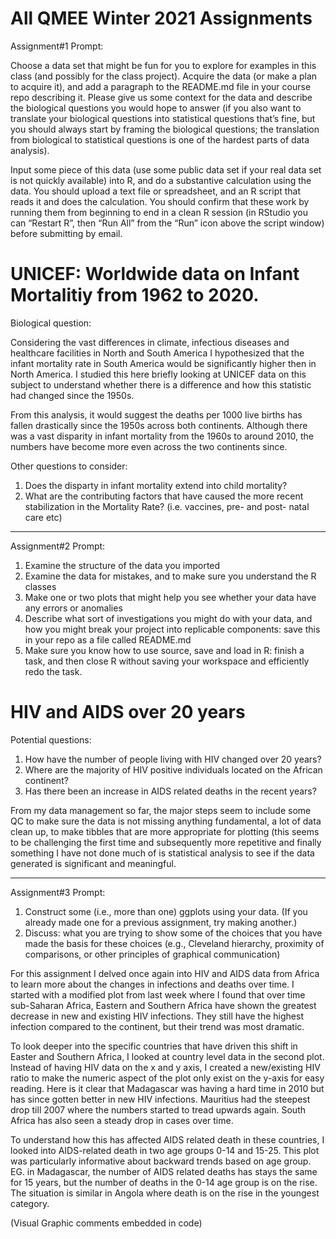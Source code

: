 # All QMEE Winter 2021 Assignments

Assignment#1 Prompt:

Choose a data set that might be fun for you to explore for examples in this class (and possibly for the class project). Acquire the data (or make a plan to acquire it), and add a paragraph to the README.md file in your course repo describing it. Please give us some context for the data and describe the biological questions you would hope to answer (if you also want to translate your biological questions into statistical questions that’s fine, but you should always start by framing the biological questions; the translation from biological to statistical questions is one of the hardest parts of data analysis).

Input some piece of this data (use some public data set if your real data set is not quickly available) into R, and do a substantive calculation using the data. You should upload a text file or spreadsheet, and an R script that reads it and does the calculation. You should confirm that these work by running them from beginning to end in a clean R session (in RStudio you can “Restart R”, then “Run All” from the “Run” icon above the script window) before submitting by email.

# UNICEF: Worldwide data on Infant Mortalitiy from 1962 to 2020.

Biological question:

Considering the vast differences in climate, infectious diseases and healthcare facilities in North and South America I hypothesized that the infant mortality rate in South America would be significantly higher then in North America. I studied this here briefly looking at UNICEF data on this subject to understand whether there is a difference and how this statistic had changed since the 1950s.  

From this analysis, it would suggest the deaths per 1000 live births has fallen drastically since the 1950s across both continents. Although there was a vast disparity in infant mortality from the 1960s to around 2010, the numbers have become more even across the two continents since.

Other questions to consider:

1. Does the disparty in infant mortality extend into child mortality?
2. What are the contributing factors that have caused the more recent stabilization in the Mortality Rate? (i.e. vaccines, pre- and post- natal care etc) 

_____________

Assignment#2 Prompt:

1. Examine the structure of the data you imported
2. Examine the data for mistakes, and to make sure you understand the R classes
3. Make one or two plots that might help you see whether your data have any errors or anomalies
4. Describe what sort of investigations you might do with your data, and how you might break your project into replicable components: save      this in your repo as a file called README.md
5. Make sure you know how to use source, save and load in R: finish a task, and then close R without saving your workspace and efficiently       redo the task.

# HIV and AIDS over 20 years 

Potential questions:

1. How have the number of people living with HIV changed over 20 years? 
2. Where are the majority of HIV positive individuals located on the African continent? 
3. Has there been an increase in AIDS related deaths in the recent years? 

From my data management so far, the major steps seem to include some QC to make sure the data is not missing anything fundamental, 
a lot of data clean up, to make tibbles that are more appropriate for plotting (this seems to be challenging the first time and subsequently more repetitive and finally something I have not done much of is statistical analysis to see if the data generated is significant and meaningful. 

_____________

Assignment#3 Prompt: 

1. Construct some (i.e., more than one) ggplots using your data. (If you already made one for a previous           assignment, try making another.) 
2. Discuss:
   what you are trying to show
   some of the choices that you have made
   the basis for these choices (e.g., Cleveland hierarchy, proximity of comparisons, or other principles of        graphical communication)

For this assignment I delved once again into HIV and AIDS data from Africa to learn more about the changes in infections and deaths over time. I started with a modified plot from last week where I found that over time sub-Saharan Africa, Eastern and Southern Africa have shown the greatest decrease in new and existing HIV infections. They still have the highest infection compared to the continent, but their trend was most dramatic.

To look deeper into the specific countries that have driven this shift in Easter and Southern Africa, I looked at country level data in the second plot. Instead of having HIV data on the x and y axis, I created a new/existing HIV ratio to make the numeric aspect of the plot only exist on the y-axis for easy reading. Here is it clear that Madagascar was having a hard time in 2010 but has since gotten better in new HIV infections. Mauritius had the steepest drop till 2007 where the numbers started to tread upwards again. South Africa has also seen a steady drop in cases over time. 

To understand how this has affected AIDS related death in these countries, I looked into AIDS-related death in two age groups 0-14 and 15-25. This plot was particularly informative about backward trends based on age group. EG. in Madagascar, the number of AIDS related deaths has stays the same for 15 years, but the number of deaths in the 0-14 age group is on the rise. The situation is similar in Angola where death is on the rise in the youngest category. 

(Visual Graphic comments embedded in code)

